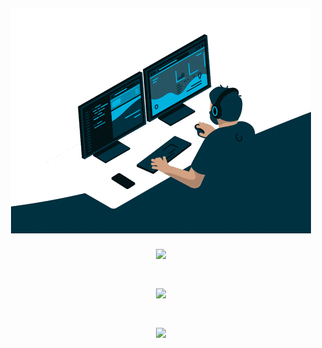 
<!--<h3 align="center">Connect with me</h3>
<a href="https://www.linkedin.com/in/allexandrecosta/" target="_blank">
  <img align="center" src="https://cdn.jsdelivr.net/gh/devicons/devicon/icons/linkedin/linkedin-original.svg" alt="linkedin" height="30" width="40" />
</a>
<a href="https://codepen.io/your-work/" target="_blank">
  <img align="center" src="https://cdn.jsdelivr.net/gh/devicons/devicon/icons/codepen/codepen-plain.svg" alt="linkedin" height="30" width="40" />
</a>
<a href="https://twitter.com/alle_developer" target="_blank">
  <img align="center" src="https://cdn.jsdelivr.net/gh/devicons/devicon/icons/twitter/twitter-original.svg" alt="linkedin" height="30" width="40" />
</a><br><br><br>-->

<h2 align="center">
  <img src="output-onlinegiftools.gif">
</h2>

<p align="center">
  <img align="center" src="https://github-readme-stats.vercel.app/api?username=allecosta&show_icons=true&theme=highcontrast"/></p><br>

<p align="center">
  <img align="center" src="https://github-readme-stats.vercel.app/api/top-langs?username=allecosta&show_icons=true&theme=highcontrast"/>
</p><br>

<p align="center">
  <img align="center" src="https://github-readme-streak-stats.herokuapp.com/?user=allecosta&show_icons=true&theme=highcontrast"/>
</p><br>  
  
 

